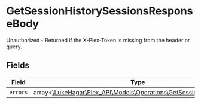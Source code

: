 # GetSessionHistorySessionsResponseBody

Unauthorized - Returned if the X-Plex-Token is missing from the header or query.


## Fields

| Field                                                                                                                      | Type                                                                                                                       | Required                                                                                                                   | Description                                                                                                                |
| -------------------------------------------------------------------------------------------------------------------------- | -------------------------------------------------------------------------------------------------------------------------- | -------------------------------------------------------------------------------------------------------------------------- | -------------------------------------------------------------------------------------------------------------------------- |
| `errors`                                                                                                                   | array<[\LukeHagar\Plex_API\Models\Operations\GetSessionHistoryErrors](../../Models/Operations/GetSessionHistoryErrors.md)> | :heavy_minus_sign:                                                                                                         | N/A                                                                                                                        |